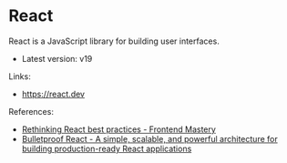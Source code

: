# React

React is a JavaScript library for building user interfaces.

- Latest version: v19

Links:

- <https://react.dev>

References:

- [Rethinking React best practices - Frontend Mastery](https://frontendmastery.com/posts/rethinking-react-best-practices)
- [Bulletproof React - A simple, scalable, and powerful architecture for building production-ready React applications](https://github.com/alan2207/bulletproof-react)
